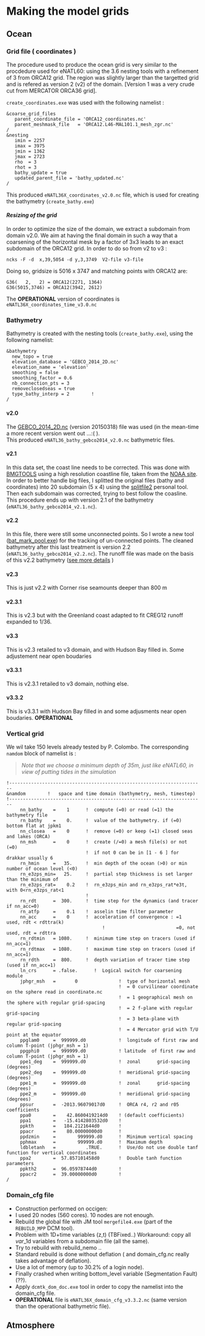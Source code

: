 # Making the model grids
## Ocean 
### Grid file ( coordinates )
  The procedure used to produce the ocean grid is very similar to the procdedure used for eNATL60: using the 3.6 nesting tools with a refinement of 3 from ORCA12 grid.
The region was slightly larger than the targetted grid and is refered as version 2 (v2) of the domain. [Version 1 was a very crude cut from MERCATOR ORCA36 grid].

 `create_coordinates.exe` was used with the following namelist :

 ```
&coarse_grid_files
    parent_coordinate_file = 'ORCA12_coordinates.nc'
    parent_meshmask_file   = 'ORCA12.L46-MAL101.1_mesh_zgr.nc'
/
&nesting
    imin = 2257
    imax = 3975
    jmin = 1362
    jmax = 2723
    rho  = 3
    rhot = 3
    bathy_update = true
    updated_parent_file = 'bathy_updated.nc'
/

 ```

 This produced `eNATL36X_coordinates_v2.0.nc` file, which is used for creating the bathymetry (`create_bathy.exe`)

#### *Resizing of the grid*
  In order to optimize the size of the domain, we extract a subdomain from domain v2.0. We aim at having the final domain in such a way that a coarsening of the horizontal mesk by a factor of 3x3 
leads to an exact subdomain of the ORCA12 grid.  In order to do so from v2 to v3 :

  ```
  ncks -F -d  x,39,5054 -d y,3,3749  V2-file v3-file
  ```

  Doing so, gridsize is 5016 x 3747 and matching points with ORCA12 are:  

  ```
  G36(   2,   2) = ORCA12(2271, 1364)
  G36(5015,3746) = ORCA12(3942, 2612)
  ```

 The **OPERATIONAL** version of coordinates is `eNATL36X_coordinates_time_v3.0.nc`


### Bathymetry
  Bathymetry is created with the nesting tools (`create_bathy.exe`), using the following namelist:

  ```
&bathymetry
    new_topo = true
    elevation_database = 'GEBCO_2014_2D.nc'
    elevation_name = 'elevation'
    smoothing = false
    smoothing_factor = 0.6
    nb_connection_pts = 3
    removeclosedseas = true
    type_bathy_interp = 2        !
/
  ```

#### v2.0
  The [GEBCO_2014_2D.nc](http://www.gebco.net/data_and_products/gridded_bathymetry_data/) (version 20150318) file was used (in the mean-time a more recent version went out ...:( ).   
  This produced `eNATL36_bathy_gebco2014_v2.0.nc` bathymetric files. 

#### v2.1
  In this data set, the coast line needs to be corrected. This was done with
[BMGTOOLS](https://archimer.ifremer.fr/doc/00195/30646/) using a high resolution coastline file, taken from the [NOAA site](https://www.ngdc.noaa.gov/mgg/shorelines/shorelines.html).
  In order to better handle big files, I splitted the original files (bathy and coordinates) into 20 subdomain (5 x 4) using the [splitfile2](https://github.com/molines/JMMTOOLS/blob/master/TOOLS/splitfile2.f90) personal tool. Then each subdomain was corrected, trying to best follow the coasline. This procedure ends up with version 2.1 of the bathymetry (`eNATL36_bathy_gebco2014_v2.1.nc`). 

#### v2.2
 In this file, there were still some unconnected points. So I wrote a new tool ([bat_mark_pool.exe](https://github.com/molines/eNATL60/blob/master/TOOLS/bat_mark_pool.f90)) for the tracking of un-connected points. The cleaned bathymetry after this last treatment is version 2.2 (`eNATL36_bathy_gebco2014_v2.2.nc`). The runoff file was made on the basis of this v2.2 bathymetry ([see more details](./runoff_making.md) )

#### v2.3
 This is just v2.2 with  Corner rise seamounts deeper than 800 m

#### v2.3.1
 This is v2.3 but with the Greenland coast adapted to fit CREG12 runoff expanded to 1/36.

#### v3.3
 This is v2.3 retailed to v3 domain, and with Hudson Bay filled in. Some adjustement near open boudaries

#### v3.3.1
 This is v2.3.1  retailed to v3 domain, nothing else.

#### v3.3.2
 This is v3.3.1 with Hudson Bay filled in and some adjusments near open boudaries. **OPERATIONAL**


### Vertical grid 

  We wil take 150 levels already tested by P. Colombo. The corresponding `namdom` block of namelist is :  
> _Note that we choose a minimum depth of 35m, just like eNATL60, in view of putting tides in the simulation_

  ```
  !-----------------------------------------------------------------------
  &namdom        !   space and time domain (bathymetry, mesh, timestep)
  !-----------------------------------------------------------------------
       nn_bathy    =    1      !  compute (=0) or read (=1) the bathymetry file
       rn_bathy    =    0.     !  value of the bathymetry. if (=0) bottom flat at jpkm1
       nn_closea   =    0      !  remove (=0) or keep (=1) closed seas and lakes (ORCA)
       nn_msh      =    0      !  create (/=0) a mesh file(s) or not (=0)
                               !  if not 0 can be in [1 - 6 ] for drakkar usually 6
       rn_hmin     =   35.     !  min depth of the ocean (>0) or min number of ocean level (<0)
       rn_e3zps_min=   25.     !  partial step thickness is set larger than the minimum of
       rn_e3zps_rat=    0.2    !  rn_e3zps_min and rn_e3zps_rat*e3t, with 0<rn_e3zps_rat<1
                               !
       rn_rdt      =  300.     !  time step for the dynamics (and tracer if nn_acc=0)
       rn_atfp     =    0.1    !  asselin time filter parameter
       nn_acc      =    0      !  acceleration of convergence : =1      used, rdt < rdttra(k)
                                     !                          =0, not used, rdt = rdttra
       rn_rdtmin   = 1080.     !  minimum time step on tracers (used if nn_acc=1)
       rn_rdtmax   = 1080.     !  maximum time step on tracers (used if nn_acc=1)
       rn_rdth     =  800.     !  depth variation of tracer time step  (used if nn_acc=1)
       ln_crs      = .false.      !  Logical switch for coarsening module
       jphgr_msh   =       0               !  type of horizontal mesh
                                           !  = 0 curvilinear coordinate on the sphere read in coordinate.nc
                                           !  = 1 geographical mesh on the sphere with regular grid-spacing
                                           !  = 2 f-plane with regular grid-spacing
                                           !  = 3 beta-plane with regular grid-spacing
                                           !  = 4 Mercator grid with T/U point at the equator
       ppglam0     =  999999.d0            !  longitude of first raw and column T-point (jphgr_msh = 1)
       ppgphi0     =  999999.d0            ! latitude  of first raw and column T-point (jphgr_msh = 1)
       ppe1_deg    =  999999.d0            !  zonal      grid-spacing (degrees)
       ppe2_deg    =  999999.d0            !  meridional grid-spacing (degrees)
       ppe1_m      =  999999.d0            !  zonal      grid-spacing (degrees)
       ppe2_m      =  999999.d0            !  meridional grid-spacing (degrees)
       ppsur       =  -2013.96079017d0     !  ORCA r4, r2 and r05 coefficients
       ppa0        =    42.8600419214d0    ! (default coefficients)
       ppa1        =   -15.4142803532d0    !
       ppkth       =   184.2121644d0       !
       ppacr       =    80.00000000d0      !
       ppdzmin     =        999999.d0      !  Minimum vertical spacing
       pphmax      =        999999.d0      !  Maximum depth
       ldbletanh   =           .TRUE.      !  Use/do not use double tanf function for vertical coordinates
       ppa2        =  57.857101458d0       !  Double tanh function parameters
       ppkth2      =  96.05978744d0        !
       ppacr2      =  39.00000000d0        !
  /
  ```


### Domain_cfg file
  * Construction performed on occigen:
  * I used 20 nodes (560 cores). 10 nodes are not enough.
  * Rebuild the global file with JM tool `mergefile4.exe` (part of the `REBUILD_MPP` DCM tool).
   * Problem with 1D+time variables (z,t) (TBFixed..) Workaround: copy all _var_\_1d variables from a subdomain file (all the same).
  * Try to rebuild with rebuild_nemo .. 
   * Standard rebuild is done without deflation ( and domain_cfg.nc really takes advantage of deflation). 
   * Use a lot of memory (up to 30.2% of a login node). 
   * Finally crashed when writing bottom_level variable (Segmentation Fault) (??).
  * Apply `dcmtk_dom_doc.exe` tool in order to copy the namelist into the domain_cfg file.
  * **OPERATIONAL** file is `eNATL36X_domain_cfg_v3.3.2.nc` (same version than the operational bathymetric file).


## Atmosphere
